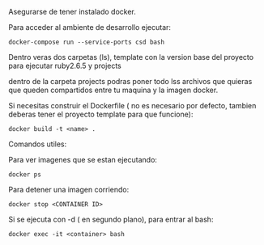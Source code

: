 Asegurarse de tener instalado docker.

Para acceder al ambiente de desarrollo ejecutar:

    docker-compose run --service-ports csd bash

Dentro veras dos carpetas (ls), template con la version base del proyecto para ejecutar ruby2.6.5 y projects

dentro de la carpeta projects podras poner todo lss archivos que quieras que queden compartidos entre tu maquina y la imagen docker.


Si necesitas construir el Dockerfile ( no es necesario por defecto, tambien deberas tener el proyecto template para que funcione):

    docker build -t <name> .


Comandos utiles:

Para ver imagenes que se estan ejecutando:

    docker ps

Para detener una imagen corriendo:

    docker stop <CONTAINER ID>

Si se ejecuta con -d ( en segundo plano), para entrar al bash:

    docker exec -it <container> bash